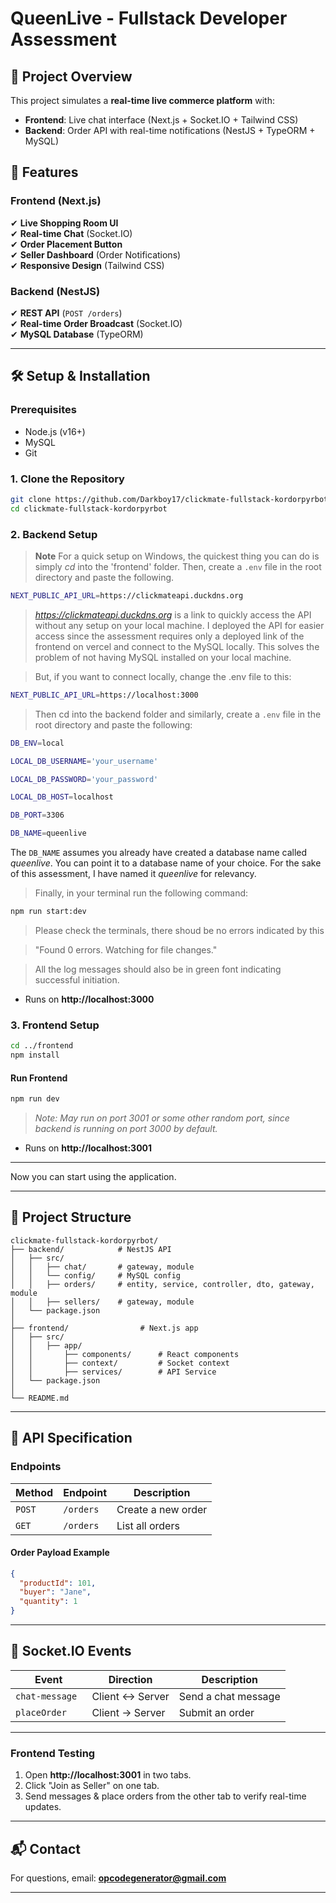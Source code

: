 # **QueenLive - Fullstack Developer Assessment**

## **📌 Project Overview**
This project simulates a **real-time live commerce platform** with:
- **Frontend**: Live chat interface (Next.js + Socket.IO + Tailwind CSS)
- **Backend**: Order API with real-time notifications (NestJS + TypeORM + MySQL)

## **🚀 Features**
### **Frontend (Next.js)**
✔ **Live Shopping Room UI**  
✔ **Real-time Chat** (Socket.IO)  
✔ **Order Placement Button**  
✔ **Seller Dashboard** (Order Notifications)  
✔ **Responsive Design** (Tailwind CSS)  

### **Backend (NestJS)**
✔ **REST API** (`POST /orders`)  
✔ **Real-time Order Broadcast** (Socket.IO)  
✔ **MySQL Database** (TypeORM)  

---

## **🛠 Setup & Installation**

### **Prerequisites**
- Node.js (v16+)
- MySQL
- Git

### **1. Clone the Repository**
```bash
git clone https://github.com/Darkboy17/clickmate-fullstack-kordorpyrbot
cd clickmate-fullstack-kordorpyrbot
```

### **2. Backend Setup**
>**Note**
> For a quick setup on Windows, the quickest thing you can do is simply *cd* into the 'frontend' folder. Then, create a `.env` file in the root directory and paste the following.

```bash
NEXT_PUBLIC_API_URL=https://clickmateapi.duckdns.org
```
>*https://clickmateapi.duckdns.org* is a link to quickly access the API without any setup on your local machine. I deployed the API for easier access since the assessment requires only a deployed link of the frontend on vercel and connect to the MySQL locally. This solves the problem of not having MySQL installed on your local machine.

> But, if you want to connect locally, change the .env file to this:
```bash
NEXT_PUBLIC_API_URL=https://localhost:3000
```

> Then cd into the backend folder and similarly, create a `.env` file in the root directory and paste the following:
```bash
DB_ENV=local

LOCAL_DB_USERNAME='your_username'

LOCAL_DB_PASSWORD='your_password'

LOCAL_DB_HOST=localhost	  

DB_PORT=3306

DB_NAME=queenlive
```

The `DB_NAME` assumes you already have created a database name called *queenlive*. You can point it to a database name of your choice. For the sake of this assessment, I have named it *queenlive* for relevancy.


> Finally, in your terminal run the following command:
```bash
npm run start:dev
```
> Please check the terminals, there shoud be no errors indicated by this 

>"Found 0 errors. Watching for file changes." 

>All the log messages should also be in green font indicating successful initiation.
- Runs on **http://localhost:3000**

### **3. Frontend Setup**
```bash
cd ../frontend
npm install
```

#### **Run Frontend**
```bash
npm run dev
```
> *Note: May run on port 3001 or some other random port, since backend is running on port 3000 by default.*

- Runs on **http://localhost:3001**

---

 Now you can start using the application.

---

## **📂 Project Structure**
```
clickmate-fullstack-kordorpyrbot/
├── backend/            # NestJS API
│   ├── src/
│   │   ├── chat/       # gateway, module
│   │   └── config/     # MySQL config
│   │   ├── orders/     # entity, service, controller, dto, gateway, module
│   │   ├── sellers/    # gateway, module
│   └── package.json
│
├── frontend/                # Next.js app
│   ├── src/
│   │   ├── app/             
│   │		├── components/      # React components
│   │		├── context/         # Socket context
│   │		├── services/        # API Service
│   └── package.json
│
└── README.md
```

---

## **🔌 API Specification**
### **Endpoints**
| Method | Endpoint | Description |
|--------|----------|-------------|
| `POST` | `/orders` | Create a new order |
| `GET`  | `/orders` | List all orders |

#### **Order Payload Example**
```json
{
  "productId": 101,
  "buyer": "Jane",
  "quantity": 1
}
```

---

## **🔗 Socket.IO Events**
| Event | Direction | Description |
|-------|-----------|-------------|
| `chat-message	` | Client ↔ Server | Send a chat message |
| `placeOrder` | Client → Server | Submit an order |

---


### **Frontend Testing**
1. Open **http://localhost:3001** in two tabs.
2. Click "Join as Seller" on one tab.
3. Send messages & place orders from the other tab to verify real-time updates.

---

## **📬 Contact**
For questions, email: **opcodegenerator@gmail.com**  

---
